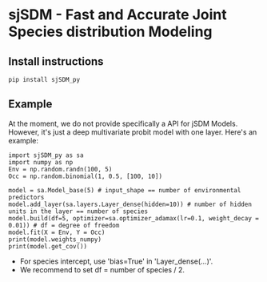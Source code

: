 # sjSDM - Fast and Accurate Joint Species distribution Modeling 

## Install instructions
```{python}
pip install sjSDM_py
```

## Example
At the moment, we do not provide specifically a API for jSDM Models. However, it's just a deep multivariate probit model with one layer. Here's an example:

```{python}
import sjSDM_py as sa
import numpy as np
Env = np.random.randn(100, 5)
Occ = np.random.binomial(1, 0.5, [100, 10])

model = sa.Model_base(5) # input_shape == number of environmental predictors
model.add_layer(sa.layers.Layer_dense(hidden=10)) # number of hidden units in the layer == number of species
model.build(df=5, optimizer=sa.optimizer_adamax(lr=0.1, weight_decay = 0.01)) # df = degree of freedom 
model.fit(X = Env, Y = Occ)
print(model.weights_numpy)
print(model.get_cov())
```

* For species intercept, use 'bias=True' in 'Layer_dense(...)'. 
* We recommend to set df = number of species / 2. 